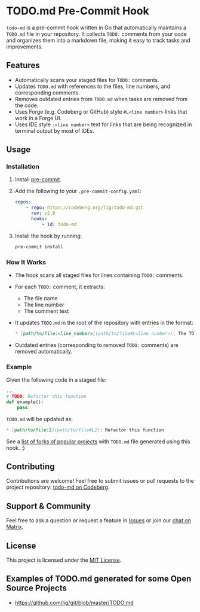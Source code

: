 # TODO.md Pre-Commit Hook

`todo-md` is a pre-commit hook written in Go that automatically maintains a `TODO.md` file in your repository. It collects `TODO:` comments from your code and organizes them into a markdown file, making it easy to track tasks and improvements.

## Features

- Automatically scans your staged files for `TODO:` comments.
- Updates `TODO.md` with references to the files, line numbers, and corresponding comments.
- Removes outdated entries from `TODO.md` when tasks are removed from the code.
- Uses Forge (e.g. Codeberg or GitHub) style `#L<line number>` links that work in a Forge UI.
- Uses IDE style `:<line number>` text for links that are being recognized in terminal output by most of IDEs.

## Usage

### Installation

1. Install [pre-commit](https://pre-commit.com/).

2. Add the following to your `.pre-commit-config.yaml`:

    ```yaml
    repos:
        - repo: https://codeberg.org/lig/todo-md.git
          rev: v2.0
          hooks:
              - id: todo-md
    ```

3. Install the hook by running:

    ```bash
    pre-commit install
    ```

### How It Works

- The hook scans all staged files for lines containing `TODO:` comments.
- For each `TODO:` comment, it extracts:
  - The file name
  - The line number
  - The comment text
- It updates `TODO.md` in the root of the repository with entries in the format:

    ```markdown
    * [path/to/file:<line_number>](path/to/file#L<line_number>): The TODO comment text
    ```

- Outdated entries (corresponding to removed `TODO:` comments) are removed automatically.

### Example

Given the following code in a staged file:

```python
...
# TODO: Refactor this function
def example():
    pass
```

`TODO.md` will be updated as:

```markdown
* [path/to/file:2](path/to/file#L2): Refactor this function
```

See a [list of forks of popular projects](#examples-of-todomd-generated-for-some-open-source-projects) with `TODO.md` file generated using this hook. :)

## Contributing

Contributions are welcome! Feel free to submit issues or pull requests to the project repository: [todo-md on Codeberg](https://codeberg.org/lig/todo-md).

## Support & Community

Feel free to ask a question or request a feature in [Issues](https://codeberg.org/lig/todo-md/issues) or join our [chat on Matrix](https://matrix.to/#/#todomd:dabar.chat).

## License

This project is licensed under the [MIT License](LICENSE).

## Examples of TODO.md generated for some Open Source Projects

- https://github.com/lig/git/blob/master/TODO.md
